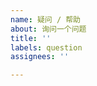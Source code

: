 ```yaml
---
name: 疑问 / 帮助
about: 询问一个问题
title: ''
labels: question
assignees: ''

---
```


<!--请详细描述你的问题. 我们会尊重每一个问题, 你不必担心问题是否过于简单-->
